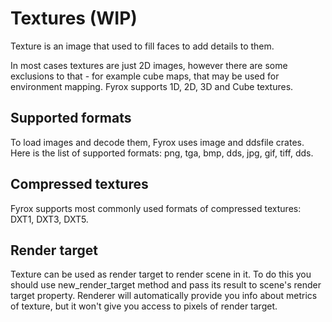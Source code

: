 # Textures (WIP)

 Texture is an image that used to fill faces to add details to them.

 In most cases textures are just 2D images, however there are some exclusions to that -
 for example cube maps, that may be used for environment mapping. Fyrox supports 1D, 2D,
 3D and Cube textures.

 ## Supported formats

 To load images and decode them, Fyrox uses image and ddsfile crates. Here is the list of
 supported formats: png, tga, bmp, dds, jpg, gif, tiff, dds.

 ## Compressed textures

 Fyrox supports most commonly used formats of compressed textures: DXT1, DXT3, DXT5.

 ## Render target

 Texture can be used as render target to render scene in it. To do this you should use
 new_render_target method and pass its result to scene's render target property. Renderer
 will automatically provide you info about metrics of texture, but it won't give you
 access to pixels of render target.